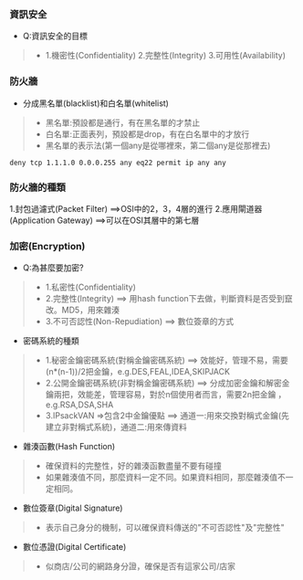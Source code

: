 ### 資訊安全 
* Q:資訊安全的目標
>* 1.機密性(Confidentiality) 2.完整性(Integrity) 3.可用性(Availability)
### 防火牆
* 分成黑名單(blacklist)和白名單(whitelist)
>* 黑名單:預設都是通行，有在黑名單的才禁止
>* 白名單:正面表列，預設都是drop，有在白名單中的才放行
>* 黑名單的表示法(第一個any是從哪裡來，第二個any是從那裡去)
```
deny tcp 1.1.1.0 0.0.0.255 any eq22 permit ip any any
```
### 防火牆的種類
1.封包過濾式(Packet Filter) ==>OSI中的2，3，4層的進行
2.應用閘道器(Application Gateway) ==>可以在OSI其層中的第七層

### 加密(Encryption)
* Q:為甚麼要加密?
>* 1.私密性(Confidentiality)
>* 2.完整性(Integrity) ==> 用hash function下去做，判斷資料是否受到竄改。MD5，用來雜湊
>* 3.不可否認性(Non-Repudiation) ==>  數位簽章的方式
  
* 密碼系統的種類
>* 1.秘密金鑰密碼系統(對稱金鑰密碼系統) ==> 效能好，管理不易，需要(n*(n-1))/2把金鑰，e.g.DES,FEAL,IDEA,SKIPJACK
>* 2.公開金鑰密碼系統(非對稱金鑰密碼系統) ==> 分成加密金鑰和解密金鑰兩把，效能差，管理容易，對於n個使用者而言，需要2n把金鑰 ，e.g.RSA,DSA,SHA
>* 3.IPsackVAN =>包含2中金鑰優點 ==> 通道一:用來交換對稱式金鑰(先建立非對稱式系統)，通道二:用來傳資料

* 雜湊函數(Hash Function) 
>* 確保資料的完整性，好的雜湊函數盡量不要有碰撞
>* 如果雜湊值不同，那麼資料一定不同。如果資料相同，那麼雜湊值不一定相同。

* 數位簽章(Digital Signature)
>* 表示自己身分的機制，可以確保資料傳送的"不可否認性"及"完整性"
* 數位憑證(Digital Certificate)
>* 似商店/公司的網路身分證，確保是否有這家公司/店家
